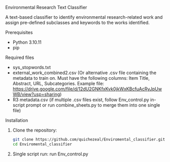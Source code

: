 Environmental Research Text Classifier

A text-based classifier to identify environmental research-related work and assign pre-defined subclasses and keywords to the works identified.

Prerequisites

- Python 3.10.11
- pip

Required files

- sys_stopwords.txt
- external_work_combined2.csv (Or alternative .csv file containing the metadata to train on. Must have the following columns: Item Title, Abstract, URL, Subcategories. Example file: https://drive.google.com/file/d/12dU2GNKfxKvk0jkWxKBcfuAcRyJpUwWB/view?usp=sharing)
- R3 metadata.csv (if multiple .csv files exist, follow Env_control.py in-script prompt or run combine_sheets.py to merge them into one single file)

Installation

1. Clone the repository:
   ```bash
   git clone https://github.com/quichezeal/Enviromental_classifier.git
   cd Enviromental_classifier

2. Single script run:
   run Env_control.py
